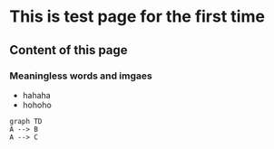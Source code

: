 # This is test page for the first time
## Content of this page
### Meaningless words and imgaes
- hahaha
- hohoho
```mermaid
graph TD
A --> B
A --> C
```
